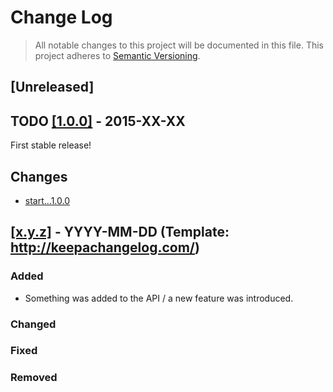 # Change Log

> All notable changes to this project will be documented in this file.
This project adheres to [Semantic Versioning](http://semver.org/).

## [Unreleased]

## TODO [[1.0.0]](https://github.com/thibaudcolas/is-js-error/releases/tag/1.0.0) - 2015-XX-XX

First stable release!

## Changes

- [start...1.0.0](https://github.com/thibaudcolas/is-js-error/compare/3751e465af44f402ba7018a252fc9c3049830d86...1.0.0)

## [[x.y.z]](https://github.com/thibaudcolas/is-js-error/releases/tag/x.y.z) - YYYY-MM-DD (Template: http://keepachangelog.com/)

### Added

- Something was added to the API / a new feature was introduced.

### Changed

### Fixed

### Removed
